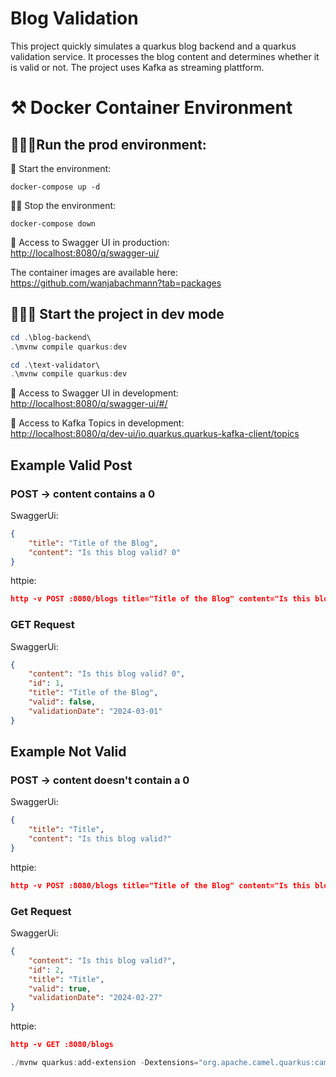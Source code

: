 # Blog Validation

This project quickly simulates a quarkus blog backend and a quarkus validation service.
It processes the blog content and determines whether it is valid or not.
The project uses Kafka as streaming plattform.

# ⚒️ Docker Container Environment

## 🏃🏻‍♂️Run the prod environment:

💨 Start the environment:

```Shell
docker-compose up -d
```

🤚🏻 Stop the environment:

```Shell
docker-compose down
```

🔗 Access to Swagger UI in production:<br>
[http://localhost:8080/q/swagger-ui/](http://localhost:8080/q/swagger-ui/)

The container images are available here:
https://github.com/wanjabachmann?tab=packages

## 🧑🏻‍💻 Start the project in dev mode

```PowerShell
cd .\blog-backend\
.\mvnw compile quarkus:dev
```

```PowerShell
cd .\text-validator\
.\mvnw compile quarkus:dev
```

🔗 Access to Swagger UI in development:<br>
[http://localhost:8080/q/swagger-ui/#/](http://localhost:8080/q/swagger-ui/#/)

🔗 Access to Kafka Topics in development:<br>
[http://localhost:8080/q/dev-ui/io.quarkus.quarkus-kafka-client/topics](http://localhost:8080/q/dev-ui/io.quarkus.quarkus-kafka-client/topics)

## Example Valid Post

### POST → content contains a 0

SwaggerUi:

```JSON
{
    "title": "Title of the Blog",
    "content": "Is this blog valid? 0"
}
```

httpie:

```JSON
http -v POST :8080/blogs title="Title of the Blog" content="Is this blog valid? 0"
```

### GET Request

SwaggerUi:

```JSON
{
    "content": "Is this blog valid? 0",
    "id": 1,
    "title": "Title of the Blog",
    "valid": false,
    "validationDate": "2024-03-01"
}
```

## Example Not Valid

### POST → content **doesn't** contain a 0

SwaggerUi:

```JSON
{
    "title": "Title",
    "content": "Is this blog valid?"
}
```

httpie:

```JSON
http -v POST :8080/blogs title="Title of the Blog" content="Is this blog valid?"
```

### Get Request

SwaggerUi:

```JSON
{
    "content": "Is this blog valid?",
    "id": 2,
    "title": "Title",
    "valid": true,
    "validationDate": "2024-02-27"
}
```

httpie:

```JSON
http -v GET :8080/blogs
```

```PowerShell
./mvnw quarkus:add-extension -Dextensions="org.apache.camel.quarkus:camel-quarkus-azure-eventhubs"
```

